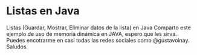 # Listas en Java
Listas (Guardar, Mostrar, Eliminar datos de la lista) en Java 
Comparto este ejemplo de uso de memoria dinámica en JAVA,
espero que les sirva.
Puedes encotrarme en casi todas las redes sociales
como @gustavoinay.
Saludos.
